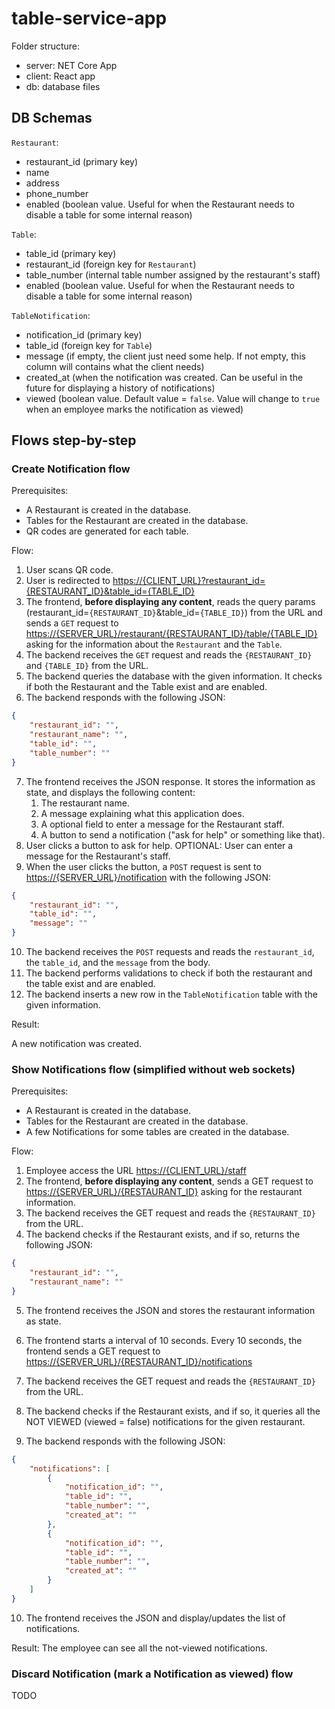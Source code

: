# table-service-app

Folder structure:

- server: NET Core App
- client: React app
- db: database files

## DB Schemas

`Restaurant`:
- restaurant_id (primary key)
- name
- address
- phone_number
- enabled (boolean value. Useful for when the Restaurant needs to disable a table for some internal reason)

`Table`:
- table_id (primary key)
- restaurant_id (foreign key for `Restaurant`)
- table_number (internal table number assigned by the restaurant's staff)
- enabled (boolean value. Useful for when the Restaurant needs to disable a table for some internal reason)

`TableNotification`:
- notification_id (primary key)
- table_id (foreign key for `Table`)
- message (if empty, the client just need some help. If not empty, this column will contains what the client needs)
- created_at (when the notification was created. Can be useful in the future for displaying a history of notifications)
- viewed (boolean value. Default value = `false`. Value will change to `true` when an employee marks the notification as viewed)

## Flows step-by-step

### Create Notification flow

Prerequisites:

- A Restaurant is created in the database.
- Tables for the Restaurant are created in the database.
- QR codes are generated for each table.

Flow:

1. User scans QR code.
2. User is redirected to [https://{CLIENT_URL}?restaurant_id={RESTAURANT_ID}&table_id={TABLE_ID}](https://{CLIENT_URL}?restaurant_id={RESTAURANT_ID}&table_id={TABLE_ID})
3. The frontend, **before displaying any content**, reads the query params (restaurant_id=`{RESTAURANT_ID}`&table_id=`{TABLE_ID}`) from the URL and sends a `GET` request to [https://{SERVER_URL}/restaurant/{RESTAURANT_ID}/table/{TABLE_ID}](https://{SERVER_URL}/restaurant/{RESTAURANT_ID}/table/{TABLE_ID}) asking for the information about the `Restaurant` and the `Table`.
4. The backend receives the `GET` request and reads the `{RESTAURANT_ID}` and `{TABLE_ID}` from the URL.
5. The backend queries the database with the given information. It checks if both the Restaurant and the Table exist and are enabled.
6. The backend responds with the following JSON:

```json
{ 
    "restaurant_id": "", 
    "restaurant_name": "", 
    "table_id": "", 
    "table_number": ""
}
```

7. The frontend receives the JSON response. It stores the information as state, and displays the following content:
   1. The restaurant name.
   2. A message explaining what this application does.
   3. A optional field to enter a message for the Restaurant staff.
   4. A button to send a notification ("ask for help" or something like that).
8. User clicks a button to ask for help. OPTIONAL: User can enter a message for the Restaurant's staff.
9.  When the user clicks the button, a `POST` request is sent to [https://{SERVER_URL}/notification](https://{SERVER_URL}/notification) with the following JSON: 

```json    
{ 
    "restaurant_id": "", 
    "table_id": "", 
    "message": ""
}
```

10. The backend receives the `POST` requests and reads the `restaurant_id`, the `table_id`, and the `message` from the body.
11. The backend performs validations to check if both the restaurant and the table exist and are enabled.
12. The backend inserts a new row in the `TableNotification` table with the given information.

Result:

A new notification was created.

### Show Notifications flow (simplified without web sockets)

Prerequisites:

- A Restaurant is created in the database.
- Tables for the Restaurant are created in the database.
- A few Notifications for some tables are created in the database.

Flow:

1. Employee access the URL [https://{CLIENT_URL}/staff](https://{CLIENT_URL}/staff)
2. The frontend, **before displaying any content**, sends a GET request to [https://{SERVER_URL}/{RESTAURANT_ID}](https://{SERVER_URL}/{RESTAURANT_ID}) asking for the restaurant information.
3. The backend receives the GET request and reads the `{RESTAURANT_ID}` from the URL.
4. The backend checks if the Restaurant exists, and if so, returns the following JSON:

```json
{
    "restaurant_id": "",
    "restaurant_name": ""
}
```
5. The frontend receives the JSON and stores the restaurant information as state.
6. The frontend starts a interval of 10 seconds. Every 10 seconds, the frontend sends a GET request to [https://{SERVER_URL}/{RESTAURANT_ID}/notifications](https://{SERVER_URL}/{RESTAURANT_ID}/notifications)

7. The backend receives the GET request and reads the `{RESTAURANT_ID}` from the URL.
8. The backend checks if the Restaurant exists, and if so, it queries all the NOT VIEWED (viewed = false) notifications for the given restaurant.

9. The backend responds with the following JSON:

```json
{ 
    "notifications": [
        {
            "notification_id": "",
            "table_id": "",
            "table_number": "",
            "created_at": ""
        }, 
        {
            "notification_id": "",
            "table_id": "",
            "table_number": "",
            "created_at": ""
        }
    ]
}
```
10. The frontend receives the JSON and display/updates the list of notifications.

Result:
The employee can see all the not-viewed notifications.

### Discard Notification (mark a Notification as viewed) flow

TODO